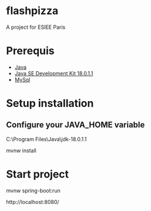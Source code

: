 # flashpizza
A project for ESIEE Paris

# Prerequis
- [Java](https://www.java.com/fr/download/)
- [Java SE Development Kit 18.0.1.1](https://www.oracle.com/java/technologies/downloads/#jdk18-windows)
- [MySql](https://dev.mysql.com/downloads/installer/)

# Setup installation
## Configure your JAVA_HOME variable
C:\Program Files\Java\jdk-18.0.1.1

mvnw install

# Start project

mvnw spring-boot:run

http://localhost:8080/